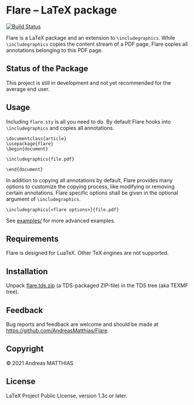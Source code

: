 # Flare – LaTeX package
[![Build Status](https://travis-ci.com/AndreasMatthias/Flare.svg?branch=main)](https://travis-ci.com/AndreasMatthias/Flare)

Flare is a LaTeX package and an extension to `\includegraphics`.
While `\includegraphics` copies the content stream of a PDF page,
Flare copies all annotations belonging to this PDF page.


## Status of the Package
This project is still in development and not yet recommended for the
average end user. 


## Usage
Including `flare.sty` is all you need to do. By default Flare hooks
into `\includegraphics` and copies all annotations. 

    \documentclass{article}
    \usepackage{flare}
    \begin{document}

    \includegraphics{file.pdf}

    \end{document}

In addition to copying all annotations by default, Flare provides many options
to customize the copying process, like modifying or removing certain annotations.
Flare specific options shall be given in the optional argument of
`\includegraphics`.

    \includegraphics[<flare options>]{file.pdf}

See [examples/](examples) for more advanced examples.


## Requirements
Flare is designed for LuaTeX. Other TeX engines are not supported.


## Installation
Unpack [flare.tds.zip](release/flare.tds.zip) (a TDS-packaged ZIP-file) in the
TDS tree (aka TEXMF tree).


## Feedback
Bug reports and feedback are welcome and should be made at
<https://github.com/AndreasMatthias/Flare>.


## Copyright
© 2021 Andreas MATTHIAS


## License
LaTeX Project Public License, version 1.3c or later.
